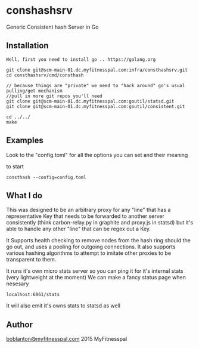 

conshashsrv
===========

Generic Consistent hash Server in Go

Installation
------------

    Well, first you need to install go .. https://golang.org

    git clone git@scm-main-01.dc.myfitnesspal.com:infra/consthashsrv.git
    cd consthashsrv/cmd/consthash
    
    // because things are "private" we need to "hack around" go's usual pulling/get mechanism
    //pull in more git repos you'll need
    git clone git@scm-main-01.dc.myfitnesspal.com:goutil/statsd.git
    git clone git@scm-main-01.dc.myfitnesspal.com:goutil/consistent.git
     
    cd ../../
    make
   

Examples
--------

Look to the "config.toml" for all the options you can set and their meaning

to start

    consthash --config=config.toml

What I do
---------

This was designed to be an arbitrary proxy for any "line" that has a representative Key that needs to be forwarded to
another server consistently (think carbon-relay.py in graphite and proxy.js in statsd) but it's able to handle
any other "line" that can be regex out a Key.  

It Supports health checking to remove nodes from the hash ring should the go out, and uses a pooling for
outgoing connections.  It also supports various hashing algorithms to attempt to imitate other
proxies to be transparent to them.

It runs it's own micro stats server so you can ping it for it's internal stats (very lightweight at the moment)
We can make a fancy status page when nesesary

    localhost:6061/stats

It will also emit it's owns stats to statsd as well

Author
------

boblanton@myfitnesspal.com 2015 MyFitnesspal